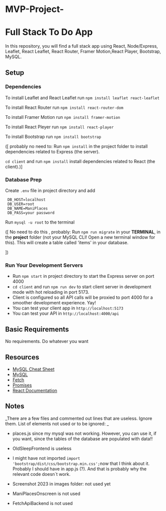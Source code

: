 # MVP-Project-

# Full Stack To Do App

In this repository, you will find a full stack app using React, Node/Express, Leaflet, React Leaflet, React Router, Framer Motion,React Player, Bootstrap, MySQL.


## Setup

### Dependencies

To install Leaflet and React Leaflet run `npm install leaflet react-leaflet`

To install React Router run `npm install react-router-dom`

To install Framer Motion run `npm install framer-motion`

To install React Pleyer run `npm install react-player`

To install Bootstrap run `npm install bootstrap`


([ probably no need to: Run `npm install` in the project folder to install dependencies related to Express (the server).

`cd client` and run `npm install` install dependencies related to React (the client).)]

### Database Prep

Create `.env` file in project directory and add

```
 DB_HOST=localhost
 DB_USER=root
 DB_NAME=ManiPlaces   
 DB_PASS=your password 
```

Run `mysql -u root` to the terminal  

([ No need to do this , probably:  Run `npm run migrate` in your **TERMINAL**, in the **project** folder (not your MySQL CLI! Open a new terminal window for this). This will create a table called 'items' in your database.

<!-- NPM RUN MIGRATE executes all the comments in the file INIT_DB.SQL!!!!!!!!!!!!!!!!!!!!!!!!!! --> ]) 

### Run Your Development Servers

- Run `npm start` in project directory to start the Express server on port 4000
- `cd client` and run `npm run dev` to start client server in development mode with hot reloading in port 5173.
- Client is configured so all API calls will be proxied to port 4000 for a smoother development experience. Yay!
- You can test your client app in `http://localhost:5173`
- You can test your API in `http://localhost:4000/api`

## Basic Requirements

No requirements. Do whatever you want

## Resources

- [MySQL Cheat Sheet](http://www.mysqltutorial.org/mysql-cheat-sheet.aspx)
- [MySQL](https://dev.mysql.com/doc/refman/8.0/en/database-use.html)
- [Fetch](https://developer.mozilla.org/en-US/docs/Web/API/Fetch_API/Using_Fetch)
- [Promises](https://developer.mozilla.org/en-US/docs/Web/JavaScript/Reference/Global_Objects/Promise)
- [React Documentation](https://react.dev/)

## Notes
_There are a few files and commented out lines that are useless. Ignore them. 
List of elements not used or to be ignored: _
- places.js  since my mysql was not working. However, you can use it, if you want, since the tables of the database are populated with data!!
- OldSleepFrontend is useless

- I might have not imported `import 'bootstrap/dist/css/bootstrap.min.css';`now that I think about it. Probably I should have in app.js (?). And that is probably why the relevant code doesn´t work.
  

- Screenshot 2023 in images folder: not used yet
- ManiPlacesOnscreen is not used
- FetchApiBackend is not used 
